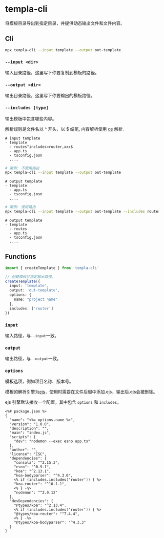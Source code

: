 # templa-cli
将模板目录导出到指定目录，并提供动态输出文件和文件内容。

## Cli

```sh
npx templa-cli --input template --output out-template
```

### `--input <dir>`

输入目录路径，这里写下你要复制到模板的路径。

### `--output <dir>`

输出目录路径，这里写下你要输出的模板路径。

### `--includes [type]`

输出模板中包含哪些内容。

解析规则是文件名以 ^ 开头，以 $ 结尾, 内容解析使用 [qs](https://github.com/ljharb/qs) 解析.

~~~
# input template
- template
  - routes^includes=router,xxx$
  - app.ts
  - tsconfig.josn
  ....
~~~

~~~sh
# 案例: 不使用路由
npx templa-cli --input template --output out-template
~~~

~~~
# output template
- template
  - app.ts
  - tsconfig.josn
  ....
~~~

~~~sh
# 案例: 使用路由
npx templa-cli --input template --output out-template --includes router
~~~

~~~
# output template
- template
  - routes
  - app.ts
  - tsconfig.josn
  ....
~~~

## Functions

~~~typescript
import { createTemplate } from 'templa-cli'

// 创建模板并指定输出路径。
createTemplate({
  input: 'template',
  output: 'out-template',
  options: {
    name: "project name"
  },
  includes: ['router']
})
~~~

### `input`

输入路径，与`--input`一致。

### `output`

输出路径，与`--output`一致。

### `options`

模板选项，例如项目名称、版本号。

模板的解析引擎为[ejs](https://ejs.bootcss.com/#docs)，使用时需要在文件后缀中添加.ejs，输出后.ejs会被删除。

ejs 引擎默认接收一个配置，其中包含 `options` 和 `includes`。

~~~ejs
<%# package.json %>
{
  "name": "<%= options.name %>",
  "version": "1.0.0",
  "description": "",
  "main": "index.js",
  "scripts": {
    "dev": "nodemon --exec esno app.ts"
  },
  "author": "",
  "license": "ISC",
  "dependencies": {
    "consola": "^2.15.3",
    "esno": "^0.9.1",
    "koa": "^2.13.1",
    "koa-bodyparser": "^4.3.0",
    <% if (includes.includes('router')) { %>
    "koa-router": "^10.1.1",
    <% } -%>
    "nodemon": "^2.0.12"
  },
  "devDependencies": {
    "@types/koa": "^2.13.4",
    <% if (includes.includes('router')) { %>
    "@types/koa-router": "^7.4.4",
    <% } -%>
    "@types/koa-bodyparser": "^4.3.3"
  }
}
~~~

